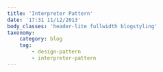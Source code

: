 ```yaml
---
title: 'Interpreter Pattern'
date: '17:31 11/12/2013'
body_classes: 'header-lite fullwidth blogstyling'
taxonomy:
    category: blog
    tag:
        - design-pattern
        - interpreter-pattern
---
```


